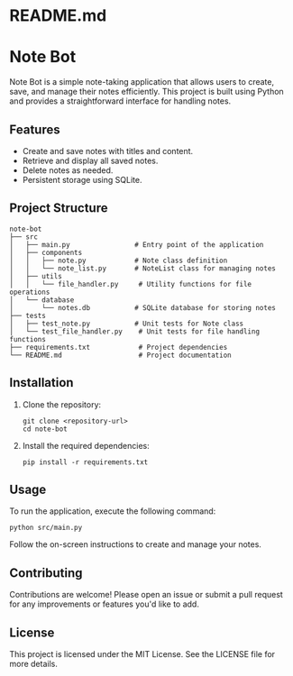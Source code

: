 # README.md

# Note Bot

Note Bot is a simple note-taking application that allows users to create, save, and manage their notes efficiently. This project is built using Python and provides a straightforward interface for handling notes.

## Features

- Create and save notes with titles and content.
- Retrieve and display all saved notes.
- Delete notes as needed.
- Persistent storage using SQLite.

## Project Structure

```
note-bot
├── src
│   ├── main.py                # Entry point of the application
│   ├── components
│   │   ├── note.py            # Note class definition
│   │   └── note_list.py       # NoteList class for managing notes
│   ├── utils
│   │   └── file_handler.py     # Utility functions for file operations
│   └── database
│       └── notes.db           # SQLite database for storing notes
├── tests
│   ├── test_note.py           # Unit tests for Note class
│   └── test_file_handler.py    # Unit tests for file handling functions
├── requirements.txt            # Project dependencies
└── README.md                   # Project documentation
```

## Installation

1. Clone the repository:
   ```
   git clone <repository-url>
   cd note-bot
   ```

2. Install the required dependencies:
   ```
   pip install -r requirements.txt
   ```

## Usage

To run the application, execute the following command:
```
python src/main.py
```

Follow the on-screen instructions to create and manage your notes.

## Contributing

Contributions are welcome! Please open an issue or submit a pull request for any improvements or features you'd like to add.

## License

This project is licensed under the MIT License. See the LICENSE file for more details.